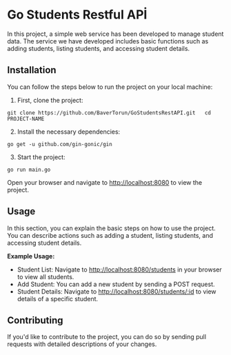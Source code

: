 # Go Students Restful APİ

In this project, a simple web service has been developed to manage student data. The service we have developed includes basic functions such as adding students, listing students, and accessing student details.

Installation
------------

You can follow the steps below to run the project on your local machine:

1.  First, clone the project:

`git clone https://github.com/BaverTorun/GoStudentsRestAPI.git   cd PROJECT-NAME`

2.  Install the necessary dependencies:

`go get -u github.com/gin-gonic/gin`

3.  Start the project:

`go run main.go`

Open your browser and navigate to [http://localhost:8080](http://localhost:8080) to view the project.

Usage
-----

In this section, you can explain the basic steps on how to use the project. You can describe actions such as adding a student, listing students, and accessing student details.

**Example Usage:**

*   Student List: Navigate to [http://localhost:8080/students](http://localhost:8080/students) in your browser to view all students.
*   Add Student: You can add a new student by sending a POST request.
*   Student Details: Navigate to [http://localhost:8080/students/:id](http://localhost:8080/students/:id) to view details of a specific student.

Contributing
------------

If you'd like to contribute to the project, you can do so by sending pull requests with detailed descriptions of your changes.
